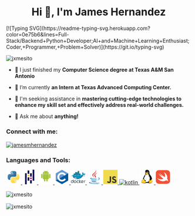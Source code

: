 <h1 align="center">Hi 👋, I'm James Hernandez</h1>
[![Typing SVG](https://readme-typing-svg.herokuapp.com?color=0e75b6&lines=Full-Stack/Backend+Python+Developer;AI+and+Machine+Learning+Enthusiast;Coder,+Programmer,+Problem+Solver)](https://git.io/typing-svg)
</div>

<p align="left"> <img src="https://komarev.com/ghpvc/?username=jxmesito&label=Profile%20views&color=0e75b6&style=flat" alt="jxmesito" /> </p>

- 🔭 I just finished my **Computer Science degree at Texas A&M San Antonio**

- 🌱 I’m currently **an Intern at Texas Advanced Computing Center.**

- 🤝 I'm seeking assistance in **mastering cutting-edge technologies to enhance my skill set and effectively address real-world challenges.**

- 💬 Ask me about **anything!**

<h3 align="left">Connect with me:</h3>
<p align="left"> <a href="https://linkedin.com/in/jamesmhernandez" target="blank"><img align="center" src="https://raw.githubusercontent.com/rahuldkjain/github-profile-readme-generator/master/src/images/icons/Social/linked-in-alt.svg" alt="jamesmhernandez" height="30" width="40" /></a>

<h3 align="left">Languages and Tools:</h3>
<p align="left"> <a href="https://www.python.org" target="_blank" rel="noreferrer"> <img src="https://raw.githubusercontent.com/devicons/devicon/master/icons/python/python-original.svg" alt="python" width="40" height="40"/> </a>
  <a href="https://pandas.pydata.org/" target="_blank" rel="noreferrer"> <img src="https://raw.githubusercontent.com/devicons/devicon/2ae2a900d2f041da66e950e4d48052658d850630/icons/pandas/pandas-original.svg" alt="pandas" width="40" height="40"/> </a><a href="https://developer.android.com" target="_blank" rel="noreferrer"> <img src="https://raw.githubusercontent.com/devicons/devicon/master/icons/android/android-original-wordmark.svg" alt="android" width="40" height="40"/> </a> <a href="https://www.cprogramming.com/" target="_blank" rel="noreferrer"> <img src="https://raw.githubusercontent.com/devicons/devicon/master/icons/c/c-original.svg" alt="c" width="40" height="40"/> </a> <a href="https://www.docker.com/" target="_blank" rel="noreferrer"> <img src="https://raw.githubusercontent.com/devicons/devicon/master/icons/docker/docker-original-wordmark.svg" alt="docker" width="40" height="40"/> </a> <a href="https://www.java.com" target="_blank" rel="noreferrer"> <img src="https://raw.githubusercontent.com/devicons/devicon/master/icons/java/java-original.svg" alt="java" width="40" height="40"/> </a> <a href="https://developer.mozilla.org/en-US/docs/Web/JavaScript" target="_blank" rel="noreferrer"> <img src="https://raw.githubusercontent.com/devicons/devicon/master/icons/javascript/javascript-original.svg" alt="javascript" width="40" height="40"/> </a> <a href="https://kotlinlang.org" target="_blank" rel="noreferrer"> <img src="https://www.vectorlogo.zone/logos/kotlinlang/kotlinlang-icon.svg" alt="kotlin" width="40" height="40"/> </a> <a href="https://www.linux.org/" target="_blank" rel="noreferrer"> <img src="https://raw.githubusercontent.com/devicons/devicon/master/icons/linux/linux-original.svg" alt="linux" width="40" height="40"/> </a> <a href="https://developer.apple.com/swift/" target="_blank" rel="noreferrer"> <img src="https://raw.githubusercontent.com/devicons/devicon/master/icons/swift/swift-original.svg" alt="swift" width="40" height="40"/> </a>  </p>

<p><img align="center" src="https://github-readme-stats.vercel.app/api/top-langs?username=jxmesito&show_icons=true&locale=en&layout=compact" alt="jxmesito" /></p>

<p><img align="center" src="https://github-readme-streak-stats.herokuapp.com/?user=jxmesito&" alt="jxmesito" /></p>
